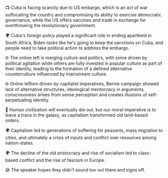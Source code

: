 📺 Cuba is facing scarcity due to US embargo, which is an act of war suffocating the country and compromising its ability to exercise democratic governance, while the US offers vaccines and trade in exchange for overthrowing the revolutionary government.

🌍 Cuba's foreign policy played a significant role in ending apartheid in South Africa, Biden looks like he's going to keep the sanctions on Cuba, and people need to take political action to address the embargo.

🌐 The online left is merging culture and politics, with some driven by political agitation while others are fully invested in popular culture as part of their identity, leading to the formation of a defined alternative counterculture influenced by mainstream culture.

🌐 Online leftism driven by capitalist imperatives, Bernie campaign showed lack of alternative structures, ideological meritocracy in arguments, consciousness arises from sense perception and creates illusions of self-perpetuating identity.

🌌 Human civilization will eventually die out, but our moral imperative is to leave a trace in the galaxy, as capitalism transformed old land-based orders.

🌍 Capitalism led to generations of suffering for peasants, mass migration to cities, and ultimately a crisis of inputs and conflict over resources among nation-states.

🌍 The decline of the old aristocracy and rise of socialism led to class-based conflict and the rise of fascism in Europe.

😅 The speaker hopes they didn't sound too out there and signs off.

